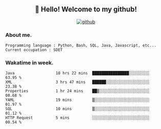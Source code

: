 <h2 align="center">👋 Hello! Welcome to my github! </h2>
<p align="center">
  <a href="https://github.com/usergwen"><img src="https://img.shields.io/badge/GitHub-24292e" alt="github"></a>
</p>

### About me.

```Plain Text
Programming language : Python, Bash, SQL, Java, Javascript, etc...
Current occupation : SDET
```
### Wakatime in week.

<!--START_SECTION:waka-->

```text
Java                  10 hrs 22 mins  ████████████████░░░░░░░░░   63.95 %
XML                   3 hrs 47 mins   ██████░░░░░░░░░░░░░░░░░░░   23.38 %
Properties            1 hr 24 mins    ██▒░░░░░░░░░░░░░░░░░░░░░░   08.68 %
YAML                  19 mins         ▒░░░░░░░░░░░░░░░░░░░░░░░░   01.97 %
SQL                   10 mins         ▒░░░░░░░░░░░░░░░░░░░░░░░░   01.12 %
HTTP Request          5 mins          ░░░░░░░░░░░░░░░░░░░░░░░░░   00.54 %
```

<!--END_SECTION:waka-->
